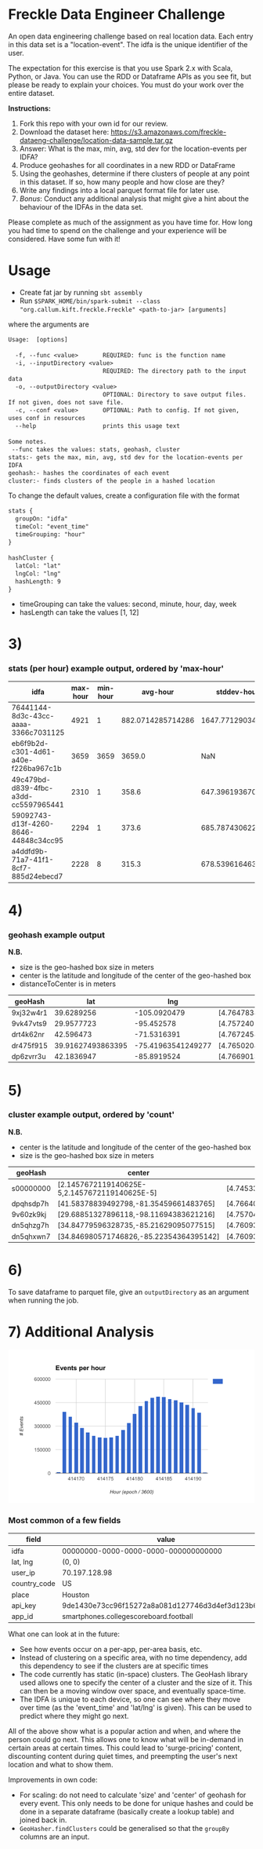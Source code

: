 # Freckle Data Engineer Challenge
An open data engineering challenge based on real location data. Each entry in this data set is a "location-event". The idfa is the unique identifier of the user.

The expectation for this exercise is that you use Spark 2.x with Scala, Python, or Java. You can use the RDD or Dataframe APIs as you see fit, but please be ready to explain your choices. You must do your work over the entire dataset.

**Instructions:**

1. Fork this repo with your own id for our review.
2. Download the dataset here: https://s3.amazonaws.com/freckle-dataeng-challenge/location-data-sample.tar.gz
3. Answer: What is the max, min, avg, std dev for the location-events per IDFA?
4. Produce geohashes for all coordinates in a new RDD or DataFrame
5. Using the geohashes, determine if there clusters of people at any point in this dataset. If so, how many people and how close are they?
6. Write any findings into a local parquet format file for later use. 
7. *Bonus*: Conduct any additional analysis that might give a hint about the behaviour of the IDFAs in the data set.

Please complete as much of the assignment as you have time for. How long you had time to spend on the challenge and your experience will be considered. Have some fun with it!

# Usage

* Create fat jar by running `sbt assembly`
* Run `$SPARK_HOME/bin/spark-submit --class "org.callum.kift.freckle.Freckle" <path-to-jar> [arguments]`

where the arguments are 
```
Usage:  [options]

  -f, --func <value>       REQUIRED: func is the function name
  -i, --inputDirectory <value>
                           REQUIRED: The directory path to the input data
  -o, --outputDirectory <value>
                           OPTIONAL: Directory to save output files. If not given, does not save file.
  -c, --conf <value>       OPTIONAL: Path to config. If not given, uses conf in resources
  --help                   prints this usage text

Some notes.
 --func takes the values: stats, geohash, cluster
stats:- gets the max, min, avg, std dev for the location-events per IDFA
geohash:- hashes the coordinates of each event
cluster:- finds clusters of the people in a hashed location
```
To change the default values, create a configuration file with the format

```
stats {
  groupOn: "idfa"
  timeCol: "event_time"
  timeGrouping: "hour"
}

hashCluster {
  latCol: "lat"
  lngCol: "lng"
  hashLength: 9
}
```

* timeGrouping can take the values: second, minute, hour, day, week
* hasLength can take the values [1, 12]

# 3)
### stats (per hour) example output, ordered by 'max-hour'

|idfa                                |max-hour|min-hour|avg-hour         |stddev-hour      |
|------------------------------------|--------|--------|-----------------|-----------------|
|76441144-8d3c-43cc-aaaa-3366c7031125|4921    |1       |882.0714285714286|1647.771290341814|
|eb6f9b2d-c301-4d61-a40e-f226ba967c1b|3659    |3659    |3659.0           |NaN              |
|49c479bd-d839-4fbc-a3dd-cc5597965441|2310    |1       |358.6            |647.3961936704196|
|59092743-d13f-4260-8646-44848c34cc95|2294    |1       |373.6            |685.7874306226383|
|a4ddfd9b-71a7-41f1-8cf7-885d24ebecd7|2228    |8       |315.3            |678.5396164639992|

# 4)
### geohash example output
**N.B.**
* size is the geo-hashed box size in meters
* center is the latitude and longitude of the center of the geo-hashed box
* distanceToCenter is in meters

|geoHash  |lat              |lng               |size                                  |center                                 |distanceToCenter  |
|---------|-----------------|------------------|--------------------------------------|---------------------------------------|------------------|
|9xj32w4r1|39.6289256       |-105.0920479      |[4.764783808839858,3.684466215768936] |[39.62890863418579,-105.09206056594849]|2.17501882602523  |
|9vk47vts9|29.9577723       |-95.452578        |[4.757240194089673,4.142493272293079] |[29.957764148712158,-95.4525876045227] |1.2945938190382253|
|drt4k62nr|42.596473        |-71.5316391       |[4.767245804017567,3.5221704257538904]|[42.5964617729187,-71.53166055679321]  |2.157909663173805 |
|dr475f915|39.91627493863395|-75.41963541249277|[4.765020444511263,3.669177745392602] |[39.91626977920532,-75.41961908340454] |1.5090681982037277|
|dp6zvrr3u|42.1836947       |-85.8919524       |[4.766901340021862,3.5453229414331306]|[42.18370199203491,-85.89195013046265] |0.8313929629874127|

# 5)
### cluster example output, ordered by 'count'
**N.B.**
* center is the latitude and longitude of the center of the geo-hashed box
* size is the geo-hashed box size in meters

|geoHash  |center                                       |size                                  |count|
|---------|---------------------------------------------|--------------------------------------|-----|
|s00000000|[2.1457672119140625E-5,2.1457672119140625E-5]|[4.745333110755599,4.777314087730864] |12737|
|dpqhsdp7h|[41.58378839492798,-81.35459661483765]       |[4.766401655194122,3.578643165726302] |6167 |
|9v60zk9kj|[29.68851327896118,-98.11694383621216]       |[4.757046163897087,4.15361110877365]  |4066 |
|dn5qhzg7h|[34.84779596328735,-85.21629095077515]       |[4.760933457499529,3.9249026399233777]|3821 |
|dn5qhxwn7|[34.846980571746826,-85.22354364395142]      |[4.760932818313025,3.9249413541340807]|3501 |

# 6) 
To save dataframe to parquet file, give an `outputDirectory` as an argument when running the job.

# 7) Additional Analysis

![alt text](./src/main/resources/events-per-hour.png)


### Most common of a few fields
|field|value|count|
|-----|-----|-----|
|idfa |00000000-0000-0000-0000-000000000000|15979|
|lat, lng|(0, 0)|12737|
|user_ip|70.197.128.98|12361|
|country_code|US          |6715156|
|place|Houston  |98790|
|api_key|9de1430e73cc96f15272a8a081d127746d3d4ef3d123b6adb|3731953|
|app_id|smartphones.collegescoreboard.football|2209154|


What one can look at in the future:
* See how events occur on a per-app, per-area basis, etc. 
* Instead of clustering on a specific area, with no time dependency, add this dependency to see if the clusters are at specific times
* The code currently has static (in-space) clusters. The GeoHash library used allows one to specify the center of a cluster and the size of it. This can then be a moving window over space, and eventually space-time.
* The IDFA is unique to each device, so one can see where they move over time (as the 'event_time' and 'lat/lng' is given). This can be used to predict where they might go next.

All of the above show what is a popular action and when, and where the person could go next. This allows one to know what will be in-demand in certain areas at certain times. This could lead to 'surge-pricing' content, discounting content during quiet times, and preempting the user's next location and what to show them.
 
Improvements in own code:
* For scaling: do not need to calculate 'size' and 'center' of geohash for every event. This only needs to be done for unique hashes and could be done in a separate dataframe (basically create a lookup table) and joined back in.
* `GeoHasher.findClusters` could be generalised so that the `groupBy` columns are an input.
